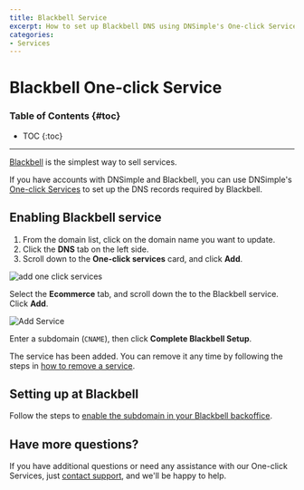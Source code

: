 ```yaml
---
title: Blackbell Service
excerpt: How to set up Blackbell DNS using DNSimple's One-click Service.
categories:
- Services
---
```


# Blackbell One-click Service

### Table of Contents {#toc}

* TOC
{:toc}

---

[Blackbell](https://www.Blackbell.com/) is the simplest way to sell services.

If you have accounts with DNSimple and Blackbell, you can use DNSimple's [One-click Services](/categories/services/) to set up the DNS records required by Blackbell.

## Enabling Blackbell service

1. From the domain list, click on the domain name you want to update.
1. Click the **DNS** tab on the left side.
1. Scroll down to the **One-click services** card, and click **Add**.

![add one click services](/files/one-click-services.png)

Select the **Ecommerce** tab, and scroll down the to the Blackbell service. Click **Add**.

![Add Service](/files/services-blackbell.png)

Enter a subdomain (`CNAME`), then click **Complete Blackbell Setup**.

The service has been added. You can remove it any time by following the steps in [how to remove a service](/articles/services/#removing-services).

## Setting up at Blackbell

Follow the steps to [enable the subdomain in your Blackbell backoffice](https://intercom.help/blackbell/en/articles/437918-connect-your-blackbell-platform-to-an-existing-domain-name).

## Have more questions?

If you have additional questions or need any assistance with our One-click Services, just [contact support](https://dnsimple.com/feedback), and we'll be happy to help.
